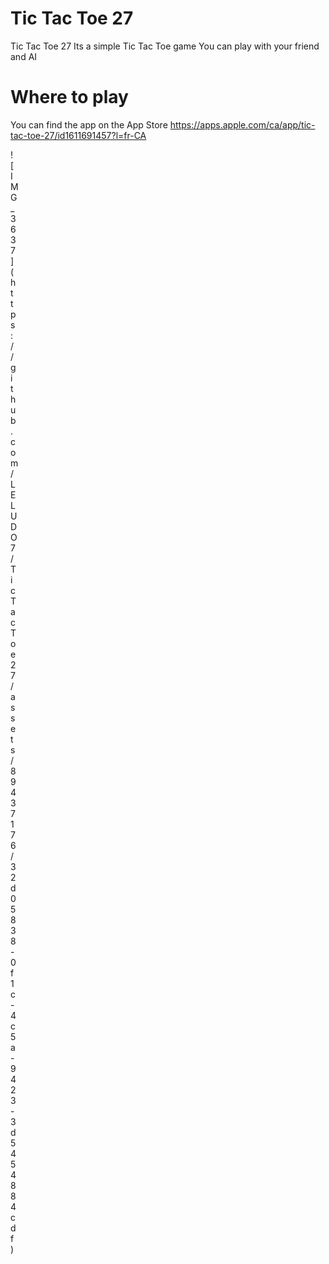 # Tic Tac Toe 27 
Tic Tac Toe 27 Its a simple Tic Tac Toe game
You can play with your friend and AI 
# Where to play
You can find the app on the App Store
https://apps.apple.com/ca/app/tic-tac-toe-27/id1611691457?l=fr-CA
<div style="width:2px ; height:60px">
![IMG_3637](https://github.com/LELUDO7/TicTacToe27/assets/89437176/32d05838-0f1c-4c5a-9423-3d5454884cdf )
</div>
